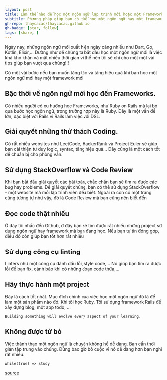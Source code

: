 ```yaml
---
layout: post
title: Làm thế nào để học một ngôn ngữ lập trình mới hoặc một Framework mới? 
subtitle: Phương pháp giúp bạn có thể học một ngôn ngữ hay một framework mới.
gh-repo: thaycacac/thaycacac.github.io
gh-badge: [star, follow]
tags: [share, ]
---
```


Ngày nay, những ngôn ngữ mới xuất hiện ngày càng nhiều như Dart, Go, Kotlin, Elixir,... Dường như để chúng ta bắt đầu học một ngôn ngữ mới là việc khá khó khăn và mât nhiều thời gian vì thế nên tôi sẽ chỉ cho một một vài tips giúp bạn vượt qua chúng!!!

Có một vài bước nếu bạn muốn tăng tốc và tăng hiệu quả khi bạn học một ngôn ngữ mới hay một framework mới.

## Bậc thời về ngôn ngữ mới học đến Frameworks.

Có nhiều người có xu hướng học Frameworks, như Ruby on Rails mà lại bỏ qua bước học ngôn ngữ, trong trường hợp này là Ruby. Đây là một vấn đề lớn, đặc biệt với Rails vì Rails làm việc với DSL.

## Giải quyết những thử thách Coding.

Có rất nhiều websites như LeetCode, HackerRank và Project Euler sẽ giúp bạn cải thiện tư duy logic, syntax, tăng hiệu quả... Đây cũng là một cách tốt để chuẩn bị cho phỏng vấn.

## Sử dụng StackOverflow và Code Review

Khi bạn bắt đầu giải quyết các bài toán, chắc chắn bạn sẽ tìm ra được các bug hay problems. Để giải quyết chúng, bạn có thể sử dụng StackOverflow - một website mà mỗi lập trình viên đều biết. Ngoài ra còn có một trang cũng tương tự như vậy, đó là Code Review mà bạn cũng nên biết đến

## Đọc code thật nhiều

Ở đây tôi nhắc đến Github, ở đây bạn sẽ tìm được rất nhiều những project sử dụng ngôn ngữ hay framework mà bạn đang học. Nếu bạn tự tin đóng góp, điều đó còn giúp bạn tốt hơn rất nhiều.

## Sử dụng công cụ linting 

Linters như một công cụ đánh dấu lỗi, style code,... Nó giúp bạn tìm ra được lỗi để bạn fix, cảnh báo khi có những đoạn code thừa,... 

## Hãy thực hành một project

Đây là cách tốt nhất. Mục đích chính của việc học một ngôn ngữ đó là để làm một sản phẩm nào đó. Khi tôi học Ruby, Tôi sử dụng framework Rails để xây dựng blog, một app todo, ...

`Building something will evolve every aspect of your learning.`

## Không được từ bỏ

Việc thành thạo một ngôn ngữ là chuyện không hề dễ dàng. Bạn cần thời gian tập trung vào chúng. Đừng bao giờ bỏ cuộc vì nó dễ dàng hơn bạn nghĩ rất nhiều. 

```
while(true) => study
```

[source](https://dev.to/vnbrs/how-to-learn-a-new-programming-language-or-framework-1af7)